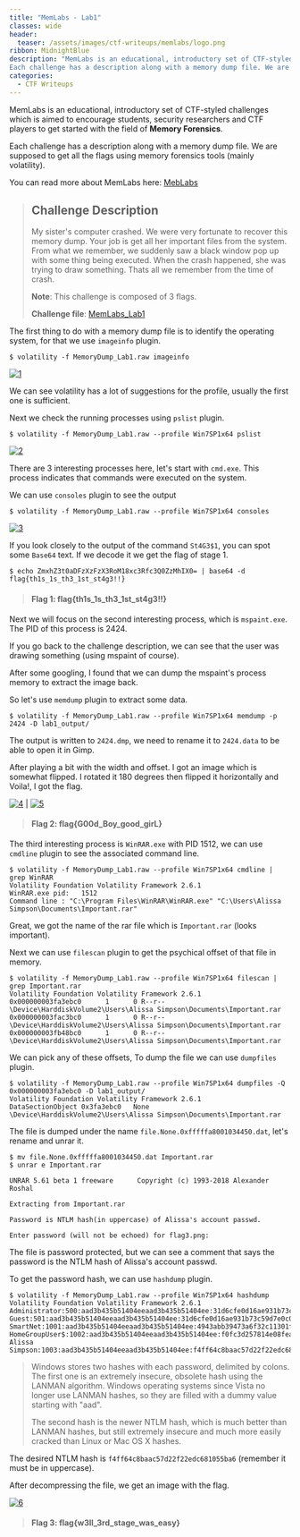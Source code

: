 ```yaml
---
title: "MemLabs - Lab1"
classes: wide
header:
  teaser: /assets/images/ctf-writeups/memlabs/logo.png
ribbon: MidnightBlue
description: "MemLabs is an educational, introductory set of CTF-styled challenges which is aimed to encourage students, security researchers and CTF  players to get started with the field of Memory Forensics
Each challenge has a description along with a memory dump file. We are supposed to get all the flags using memory forensics tools (mainly volatility)..."
categories:
  - CTF Writeups
---
```


MemLabs is an educational, introductory set of CTF-styled challenges which is aimed to encourage students, security researchers and CTF  players to get started with the field of **Memory Forensics**.

Each challenge has a description along with a memory dump file. We are supposed to get all the flags using memory forensics tools (mainly volatility).

You can read more about MemLabs here: [MebLabs](https://github.com/stuxnet999/MemLabs)

> ## **Challenge Description**
>
> My sister's computer crashed. We were very fortunate to recover this  memory dump. Your job is get all her important files from the system.  From what we remember, we suddenly saw a black window pop up with some  thing being executed. When the crash happened, she was trying to draw  something. Thats all we remember from the time of crash.
>
> **Note**: This challenge is composed of 3 flags.
>
> **Challenge file**: [MemLabs_Lab1](https://mega.nz/#!6l4BhKIb!l8ATZoliB_ULlvlkESwkPiXAETJEF7p91Gf9CWuQI70)

The first thing to do with a memory dump file is to identify the operating system, for that we use `imageinfo` plugin.

```
$ volatility -f MemoryDump_Lab1.raw imageinfo
```

[![1](/assets/images/ctf-writeups/memlabs/lab1/1.png)](/assets/images/ctf-writeups/memlabs/lab1/1.png)

We can see volatility has a lot of suggestions for the profile, usually the first one is sufficient.

Next we check the running processes using `pslist` plugin.

```
$ volatility -f MemoryDump_Lab1.raw --profile Win7SP1x64 pslist
```

[![2](/assets/images/ctf-writeups/memlabs/lab1/2.png)](/assets/images/ctf-writeups/memlabs/lab1/2.png)

There are 3 interesting processes here, let's start with `cmd.exe`. This process indicates that commands were executed on the system.

We can use `consoles` plugin to see the output 

```
$ volatility -f MemoryDump_Lab1.raw --profile Win7SP1x64 consoles
```

[![3](/assets/images/ctf-writeups/memlabs/lab1/3.png)](/assets/images/ctf-writeups/memlabs/lab1/3.png)

If you look closely to the output of the command `St4G3$1`, you can spot some `Base64` text. If we decode it we get the flag of stage 1.

```
$ echo ZmxhZ3t0aDFzXzFzX3RoM18xc3Rfc3Q0ZzMhIX0= | base64 -d
flag{th1s_1s_th3_1st_st4g3!!}
```

> #### Flag 1: flag{th1s_1s_th3_1st_st4g3!!}

Next we will focus on the second interesting process, which is `mspaint.exe`. The PID of this process is 2424.

If you go back to the challenge description, we can see that the user was drawing something (using mspaint of course).

After some googling, I found that we can dump the mspaint's process memory to extract the image back.

So let's use `memdump` plugin to extract some data.

```
$ volatility -f MemoryDump_Lab1.raw --profile Win7SP1x64 memdump -p 2424 -D lab1_output/
```

The output is written to `2424.dmp`, we need to rename it to `2424.data` to be able to open it in Gimp.

After playing a bit with the width and offset. I got an image which is somewhat flipped. I rotated it 180 degrees then flipped it horizontally and Voila!, I got the flag.

[![4](/assets/images/ctf-writeups/memlabs/lab1/4.png)](/assets/images/ctf-writeups/memlabs/lab1/4.png) | [![5](/assets/images/ctf-writeups/memlabs/lab1/5.png)](/assets/images/ctf-writeups/memlabs/lab1/5.png)

> #### Flag 2: flag{G00d_Boy_good_girL}

The third interesting process is `WinRAR.exe` with PID 1512, we can use `cmdline` plugin to see the associated command line.

```
$ volatility -f MemoryDump_Lab1.raw --profile Win7SP1x64 cmdline | grep WinRAR
Volatility Foundation Volatility Framework 2.6.1
WinRAR.exe pid:   1512
Command line : "C:\Program Files\WinRAR\WinRAR.exe" "C:\Users\Alissa Simpson\Documents\Important.rar"
```

Great, we got the name of the rar file which is `Important.rar` (looks important).

Next we can use `filescan` plugin to get the psychical offset of that file in memory.

```
$ volatility -f MemoryDump_Lab1.raw --profile Win7SP1x64 filescan | grep Important.rar
Volatility Foundation Volatility Framework 2.6.1
0x000000003fa3ebc0      1      0 R--r-- \Device\HarddiskVolume2\Users\Alissa Simpson\Documents\Important.rar
0x000000003fac3bc0      1      0 R--r-- \Device\HarddiskVolume2\Users\Alissa Simpson\Documents\Important.rar
0x000000003fb48bc0      1      0 R--r-- \Device\HarddiskVolume2\Users\Alissa Simpson\Documents\Important.rar
```

We can pick any of these offsets, To dump the file we can use `dumpfiles` plugin.

```
$ volatility -f MemoryDump_Lab1.raw --profile Win7SP1x64 dumpfiles -Q 0x000000003fa3ebc0 -D lab1_output/
Volatility Foundation Volatility Framework 2.6.1
DataSectionObject 0x3fa3ebc0   None   \Device\HarddiskVolume2\Users\Alissa Simpson\Documents\Important.rar
```

The file is dumped under the name `file.None.0xfffffa8001034450.dat`, let's rename and unrar it.

```
$ mv file.None.0xfffffa8001034450.dat Important.rar
$ unrar e Important.rar 

UNRAR 5.61 beta 1 freeware      Copyright (c) 1993-2018 Alexander Roshal

Extracting from Important.rar

Password is NTLM hash(in uppercase) of Alissa's account passwd.

Enter password (will not be echoed) for flag3.png: 
```

The file is password protected, but we can see a comment that says the password is the NTLM hash of Alissa's account passwd.

To get the password hash, we can use `hashdump` plugin.

```
$ volatility -f MemoryDump_Lab1.raw --profile Win7SP1x64 hashdump
Volatility Foundation Volatility Framework 2.6.1
Administrator:500:aad3b435b51404eeaad3b435b51404ee:31d6cfe0d16ae931b73c59d7e0c089c0:::
Guest:501:aad3b435b51404eeaad3b435b51404ee:31d6cfe0d16ae931b73c59d7e0c089c0:::
SmartNet:1001:aad3b435b51404eeaad3b435b51404ee:4943abb39473a6f32c11301f4987e7e0:::
HomeGroupUser$:1002:aad3b435b51404eeaad3b435b51404ee:f0fc3d257814e08fea06e63c5762ebd5:::
Alissa Simpson:1003:aad3b435b51404eeaad3b435b51404ee:f4ff64c8baac57d22f22edc681055ba6:::
```

> Windows stores two hashes with each password, delimited by colons. The first one is an extremely insecure, obsolete hash using the LANMAN algorithm. Windows operating systems since Vista no longer use LANMAN hashes, so they are filled with a dummy value starting with "aad".
>
> The second hash is the newer NTLM hash, which is much better than LANMAN hashes, but still extremely insecure and much more easily cracked than Linux or Mac OS X hashes.

The desired NTLM hash is `f4ff64c8baac57d22f22edc681055ba6` (remember it must be in uppercase).

After decompressing the file, we get an image with the flag.

[![6](/assets/images/ctf-writeups/memlabs/lab1/6.png)](/assets/images/ctf-writeups/memlabs/lab1/6.png)

> #### Flag 3: flag{w3ll_3rd_stage_was_easy}